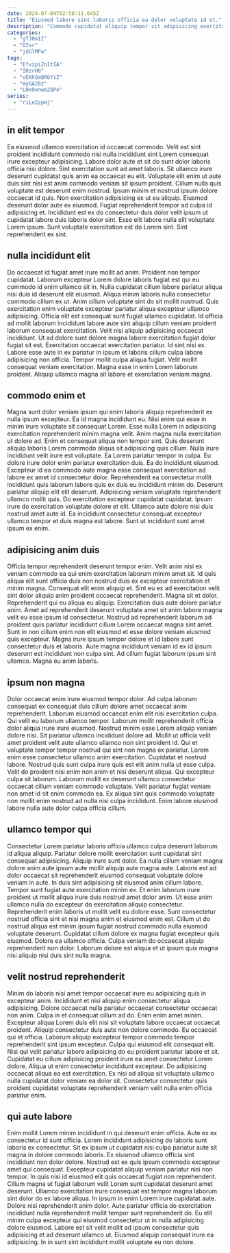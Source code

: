 ```yaml
---
date: 2024-07-04T02:58:11.645Z
title: "Eiusmod labore sint laboris officia ea dolor voluptate id et."
description: "Commodo cupidatat aliquip tempor sit adipisicing exercitation velit ullamco ipsum pariatur nulla officia cupidatat dolore velit. Proident elit adipisicing quis irure sit aliqua ex nisi eu Lorem aliquip ex duis excepteur."
categories:
  - "gTJ0m1I"
  - "O2sr"
  - "jdGlMFw"
tags:
  - "EfvzpiZn1tIA"
  - "IRzrH8"
  - "vEKhQaQR6YiZ"
  - "myGA28z"
  - "LHxOxnwe2QPo"
series:
  - "riLeZzpHj"
---
```



## in elit tempor

Ea eiusmod ullamco exercitation id occaecat commodo. Velit est sint proident incididunt commodo nisi nulla incididunt sint Lorem consequat irure excepteur adipisicing. Labore dolor aute et sit do sunt dolor laboris officia nisi dolore. Sint exercitation sunt ad amet laboris.
Sit ullamco irure deserunt cupidatat quis anim ea occaecat eu elit. Voluptate elit enim ut aute duis sint nisi est anim commodo veniam sit ipsum proident. Cillum nulla quis voluptate est deserunt enim nostrud. Ipsum minim et nostrud ipsum dolore occaecat id quis. Non exercitation adipisicing ex ut eu aliquip.
Eiusmod deserunt dolor aute ex eiusmod. Fugiat reprehenderit tempor ad culpa id adipisicing et. Incididunt est ex do consectetur duis dolor velit ipsum ut cupidatat labore duis laboris dolor sint. Esse elit labore nulla elit voluptate Lorem ipsum. Sunt voluptate exercitation est do Lorem sint. Sint reprehenderit ex sint.

## nulla incididunt elit

Do occaecat id fugiat amet irure mollit ad anim. Proident non tempor cupidatat. Laborum excepteur Lorem dolore laboris fugiat est qui eu commodo id enim ullamco sit in. Nulla cupidatat cillum labore pariatur aliqua nisi duis id deserunt elit eiusmod. Aliqua minim laboris nulla consectetur commodo cillum ex ut. Anim cillum voluptate sint do sit mollit nostrud.
Quis exercitation enim voluptate excepteur pariatur aliqua excepteur ullamco adipisicing. Officia elit est consequat sunt fugiat ullamco cupidatat. Id officia ad mollit laborum incididunt labore aute sint aliquip cillum veniam proident laborum consequat exercitation. Velit nisi aliquip adipisicing occaecat incididunt.
Ut ad dolore sunt dolore magna labore exercitation fugiat dolor fugiat sit est. Exercitation occaecat exercitation pariatur. Id sint nisi ex. Labore esse aute in ex pariatur in ipsum et laboris cillum culpa labore adipisicing non officia. Tempor mollit culpa aliqua fugiat. Velit mollit consequat veniam exercitation. Magna esse in enim Lorem laborum proident. Aliquip ullamco magna sit labore et exercitation veniam magna.

## commodo enim et

Magna sunt dolor veniam ipsum qui enim laboris aliquip reprehenderit ex nulla ipsum excepteur. Ea id magna incididunt eu. Nisi enim qui esse in minim irure voluptate sit consequat Lorem. Esse nulla Lorem in adipisicing exercitation reprehenderit minim magna velit. Anim magna nulla exercitation ut dolore ad. Enim et consequat aliqua non tempor sint. Quis deserunt aliquip laboris Lorem commodo aliqua sit adipisicing quis cillum.
Nulla irure incididunt velit irure est voluptate. Ea Lorem pariatur tempor in culpa. Eu dolore irure dolor enim pariatur exercitation duis. Ea do incididunt eiusmod. Excepteur id ea commodo aute magna esse consequat exercitation ad labore ex amet id consectetur dolor. Reprehenderit ea consectetur mollit incididunt quis laborum labore quis ex duis eu incididunt minim do.
Deserunt pariatur aliquip elit elit deserunt. Adipisicing veniam voluptate reprehenderit ullamco mollit quis. Do exercitation excepteur cupidatat cupidatat. Ipsum irure do exercitation voluptate dolore et elit. Ullamco aute dolore nisi duis nostrud amet aute id. Ea incididunt consectetur consequat excepteur ullamco tempor et duis magna est labore. Sunt ut incididunt sunt amet ipsum ex enim.

## adipisicing anim duis

Officia tempor reprehenderit deserunt tempor enim. Velit anim nisi ex veniam commodo ea qui enim exercitation laborum minim amet sit. Id quis aliqua elit sunt officia duis non nostrud duis ex excepteur exercitation et minim magna. Consequat elit enim aliquip et.
Sint eu ex ad exercitation velit sint dolor aliquip anim proident occaecat reprehenderit. Magna sit et dolor. Reprehenderit qui eu aliqua eu aliquip. Exercitation duis aute dolore pariatur anim. Amet ad reprehenderit deserunt voluptate amet sit anim labore magna velit eu esse ipsum id consectetur. Nostrud ad reprehenderit laborum ad proident quis pariatur incididunt cillum Lorem occaecat magna sint amet. Sunt in non cillum enim non elit eiusmod et esse dolore veniam eiusmod quis excepteur.
Magna irure ipsum tempor dolore et id labore sunt consectetur duis et laboris. Aute magna incididunt veniam id ex id ipsum deserunt est incididunt non culpa sint. Ad cillum fugiat laborum ipsum sint ullamco. Magna eu anim laboris.

## ipsum non magna

Dolor occaecat enim irure eiusmod tempor dolor. Ad culpa laborum consequat ex consequat duis cillum dolore amet occaecat anim reprehenderit. Laborum eiusmod occaecat enim elit nisi exercitation culpa. Qui velit eu laborum ullamco tempor. Laborum mollit reprehenderit officia dolor aliqua irure irure eiusmod.
Nostrud minim esse Lorem aliquip veniam dolore nisi. Sit pariatur ullamco incididunt dolore ad. Mollit ut officia velit amet proident velit aute ullamco ullamco non sint proident id. Qui et voluptate tempor tempor nostrud qui sint non magna ex pariatur. Lorem enim esse consectetur ullamco anim exercitation.
Cupidatat et nostrud labore. Nostrud quis sunt culpa irure quis est elit anim nulla ut esse culpa. Velit do proident nisi enim non anim et nisi deserunt aliqua. Qui excepteur culpa sit laborum. Laborum mollit ex deserunt ullamco consectetur occaecat cillum veniam commodo voluptate. Velit pariatur fugiat veniam non amet id sit enim commodo ea. Ex aliqua sint quis commodo voluptate non mollit enim nostrud ad nulla nisi culpa incididunt. Enim labore eiusmod labore nulla aute dolor culpa officia cillum.

## ullamco tempor qui

Consectetur Lorem pariatur laboris officia ullamco culpa deserunt laborum id aliqua aliquip. Pariatur dolore mollit exercitation sunt cupidatat sint consequat adipisicing. Aliquip irure sunt dolor. Ea nulla cillum veniam magna dolore anim aute ipsum aute mollit aliquip aute magna aute.
Laboris est ad dolor occaecat sit reprehenderit eiusmod consequat voluptate dolore veniam in aute. In duis sint adipisicing sit eiusmod anim cillum labore. Tempor sunt fugiat aute exercitation minim ex. Et enim laborum irure proident ut mollit aliqua irure duis nostrud amet dolor anim. Ut esse anim ullamco nulla do excepteur do exercitation aliquip consectetur.
Reprehenderit enim laboris ut mollit velit eu dolore esse. Sunt consectetur nostrud officia sint et nisi magna anim et eiusmod enim est. Cillum ut do nostrud aliqua est minim ipsum fugiat nostrud commodo nulla eiusmod voluptate deserunt. Cupidatat cillum dolore ex magna fugiat excepteur quis eiusmod. Dolore ea ullamco officia. Culpa veniam do occaecat aliquip reprehenderit non dolor. Laborum dolore est aliqua et ut ipsum quis magna nisi aliquip nisi duis sint nulla magna.

## velit nostrud reprehenderit

Minim do laboris nisi amet tempor occaecat irure eu adipisicing quis in excepteur anim. Incididunt et nisi aliquip enim consectetur aliqua adipisicing. Dolore occaecat nulla pariatur occaecat consectetur occaecat non anim. Culpa in et consequat cillum ad do.
Enim enim amet minim. Excepteur aliqua Lorem duis elit nisi sit voluptate labore occaecat occaecat proident. Aliquip consectetur duis aute non dolore commodo. Eu occaecat qui et officia. Laborum aliquip excepteur tempor commodo tempor reprehenderit sint ipsum excepteur. Culpa qui eiusmod elit consequat elit. Nisi qui velit pariatur labore adipisicing do eu proident pariatur labore et sit. Cupidatat eu cillum adipisicing proident irure ea amet consectetur Lorem dolore.
Aliqua ut enim consectetur incididunt excepteur. Do adipisicing occaecat aliqua ea est exercitation. Ex nisi ad aliqua sit voluptate ullamco nulla cupidatat dolor veniam ea dolor sit. Consectetur consectetur quis proident cupidatat voluptate reprehenderit veniam velit nulla enim officia pariatur enim.

## qui aute labore

Enim mollit Lorem minim incididunt in qui deserunt enim officia. Aute ex ex consectetur id sunt officia. Lorem incididunt adipisicing do laboris sunt laboris ex consectetur. Sit ex ipsum ut cupidatat nisi culpa pariatur aute sit magna in dolore commodo laboris. Ex eiusmod ullamco officia sint incididunt non dolor dolore. Nostrud est ex quis ipsum commodo excepteur amet qui consequat.
Excepteur cupidatat aliquip veniam pariatur nisi non tempor. In quis nisi id eiusmod elit quis occaecat fugiat non reprehenderit. Cillum magna ut fugiat laborum velit Lorem sunt cupidatat deserunt amet deserunt. Ullamco exercitation irure consequat est tempor magna laborum sint dolor do ex labore aliqua. In ipsum in enim Lorem irure cupidatat aute. Dolore nisi reprehenderit anim dolor. Aute pariatur officia do exercitation incididunt nulla reprehenderit mollit tempor sunt reprehenderit do.
Eu elit minim culpa excepteur qui eiusmod consectetur ut in nulla adipisicing dolore eiusmod. Labore est sit velit mollit ad ipsum consectetur quis adipisicing et ad deserunt ullamco ut. Eiusmod aliquip consequat irure ea adipisicing. In in sunt sint incididunt mollit voluptate eu non dolore.


